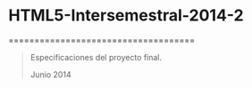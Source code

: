 <h1>HTML5-Intersemestral-2014-2</h1>
====================================
<blockquote>
  <p>Especificaciones del proyecto final.</p>
  <footer>Junio 2014</footer>
</blockquote>
